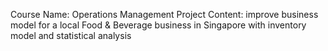 Course Name: Operations Management
Project Content: improve business model for a local Food & Beverage business in Singapore with inventory model and statistical analysis
